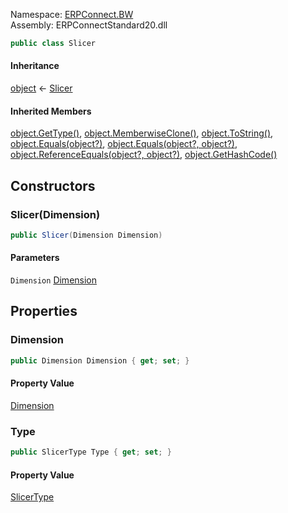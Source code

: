 Namespace: [ERPConnect.BW](../)\
Assembly: ERPConnectStandard20.dll

```csharp
public class Slicer

```

#### Inheritance

[object](https://learn.microsoft.com/dotnet/api/system.object) ← [Slicer](./)

#### Inherited Members

[object.GetType()](https://learn.microsoft.com/dotnet/api/system.object.gettype), [object.MemberwiseClone()](https://learn.microsoft.com/dotnet/api/system.object.memberwiseclone), [object.ToString()](https://learn.microsoft.com/dotnet/api/system.object.tostring), [object.Equals(object?)](<https://learn.microsoft.com/dotnet/api/system.object.equals#system-object-equals(system-object)>), [object.Equals(object?, object?)](<https://learn.microsoft.com/dotnet/api/system.object.equals#system-object-equals(system-object-system-object)>), [object.ReferenceEquals(object?, object?)](https://learn.microsoft.com/dotnet/api/system.object.referenceequals), [object.GetHashCode()](https://learn.microsoft.com/dotnet/api/system.object.gethashcode)

## Constructors

### Slicer(Dimension)

```csharp
public Slicer(Dimension Dimension)

```

#### Parameters

`Dimension` [Dimension](../ERPConnect.BW.Dimension/)

## Properties

### Dimension

```csharp
public Dimension Dimension { get; set; }

```

#### Property Value

[Dimension](../ERPConnect.BW.Dimension/)

### Type

```csharp
public SlicerType Type { get; set; }

```

#### Property Value

[SlicerType](../ERPConnect.BW.SlicerType/)
